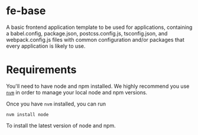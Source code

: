 # fe-base
A basic frontend application template to be used for applications, containing a babel.config, package.json, postcss.config.js, tsconfig.json, and webpack.config.js files with common configuration and/or packages that every application is likely to use.

# Requirements

You'll need to have node and npm installed. We highly recommend you use [`nvm`](https://github.com/nvm-sh/nvm#installation-and-update) in order to manage your local node and npm versions.

Once you have `nvm` installed, you can run

```
nvm install node
```

To install the latest version of node and npm.
